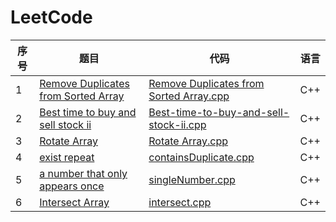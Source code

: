 # LeetCode

|序号|题目|代码|语言|
|----|----|----|----|
|1| [Remove Duplicates from Sorted Array](https://leetcode-cn.com/problems/remove-duplicates-from-sorted-array/description/)|[Remove Duplicates from Sorted Array.cpp](https://github.com/ice-tong/LeetCode/blob/master/Array/Remove%20Duplicates%20from%20Sorted%20Array.cpp)|C++|
|2|[Best time to buy and sell stock ii](https://leetcode-cn.com/explore/interview/card/top-interview-questions-easy/1/array/22/)|[Best-time-to-buy-and-sell-stock-ii.cpp](https://github.com/ice-tong/LeetCode/blob/master/Array/Best%20time%20to%20buy%20and%20sell%20stock%20ii.cpp)|C++|
|3|[Rotate Array](https://leetcode-cn.com/explore/interview/card/top-interview-questions-easy/1/array/23/)|[Rotate Array.cpp](https://github.com/ice-tong/LeetCode/blob/master/Array/Rotate%20Array.cpp)|C++|
|4|[exist repeat](https://leetcode-cn.com/explore/interview/card/top-interview-questions-easy/1/array/24/)|[containsDuplicate.cpp](https://github.com/ice-tong/LeetCode/blob/master/Array/containsDuplicate.cpp)|C++|
|5|[a number that only appears once](https://leetcode-cn.com/explore/interview/card/top-interview-questions-easy/1/array/25/)|[singleNumber.cpp](https://github.com/ice-tong/LeetCode/blob/master/Array/singleNumber.cpp)|C++|
|6|[Intersect Array](https://leetcode-cn.com/explore/interview/card/top-interview-questions-easy/1/array/26/)|[intersect.cpp](https://github.com/ice-tong/LeetCode/blob/master/Array/intersect.cpp)|C++|
